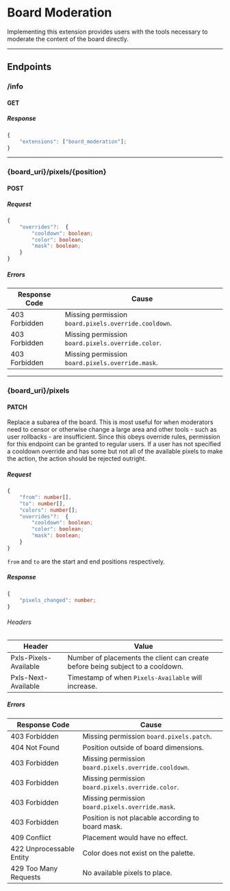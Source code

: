 Board Moderation
================
Implementing this extension provides users with the tools necessary to moderate the content of the board directly.

--------------------------------------------------------------------------------

## Endpoints

### /info
#### GET
##### Response
```typescript
{
	"extensions": ["board_moderation"];
}
```

--------------------------------------------------------------------------------

### {board_uri}/pixels/{position}
#### POST
##### Request
```typescript
{
	"overrides"?:  {
		"cooldown": boolean;
		"color": boolean;
		"mask": boolean;
	}
}
```
##### Errors
| Response Code | Cause                                                |
|---------------|------------------------------------------------------|
| 403 Forbidden | Missing permission `board.pixels.override.cooldown`. |
| 403 Forbidden | Missing permission `board.pixels.override.color`.    |
| 403 Forbidden | Missing permission `board.pixels.override.mask`.     |

--------------------------------------------------------------------------------

### {board_uri}/pixels
#### PATCH
Replace a subarea of the board.
This is most useful for when moderators need to censor or otherwise change a large area and other tools - such as user rollbacks - are insufficient.
Since this obeys override rules, permission for this endpoint can be granted to regular users.
If a user has not specified a cooldown override and has some but not all of the available pixels to make the action, the action should be rejected outright.
##### Request
```typescript
{
	"from": number[],
	"to": number[],
	"colors": number[];
	"overrides"?:  {
		"cooldown": boolean;
		"color": boolean;
		"mask": boolean;
	}
}
```
`from` and `to` are the start and end positions respectively.
##### Response
```typescript
{
	"pixels_changed": number;
}
```
###### Headers
| Header                | Value                                                                          |
|-----------------------|--------------------------------------------------------------------------------|
| Pxls-Pixels-Available | Number of placements the client can create before being subject to a cooldown. |
| Pxls-Next-Available   | Timestamp of when `Pixels-Available` will increase.                            |

##### Errors
| Response Code            | Cause                                                |
|--------------------------|------------------------------------------------------|
| 403 Forbidden            | Missing permission `board.pixels.patch`.             |
| 404 Not Found            | Position outside of board dimensions.                |
| 403 Forbidden            | Missing permission `board.pixels.override.cooldown`. |
| 403 Forbidden            | Missing permission `board.pixels.override.color`.    |
| 403 Forbidden            | Missing permission `board.pixels.override.mask`.     |
| 403 Forbidden            | Position is not placable according to board mask.    |
| 409 Conflict             | Placement would have no effect.                      |
| 422 Unprocessable Entity | Color does not exist on the palette.                 |
| 429 Too Many Requests    | No available pixels to place.                        |